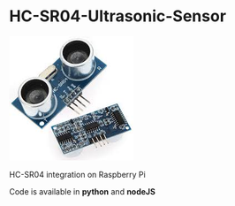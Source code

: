 # HC-SR04-Ultrasonic-Sensor

![HC-SR04](https://github.com/GeoPablo/HC-SR04-Ultrasonic-Sensor/blob/master/HC_SR04.jpg)

HC-SR04 integration on Raspberry Pi

Code is available in **python** and **nodeJS**
